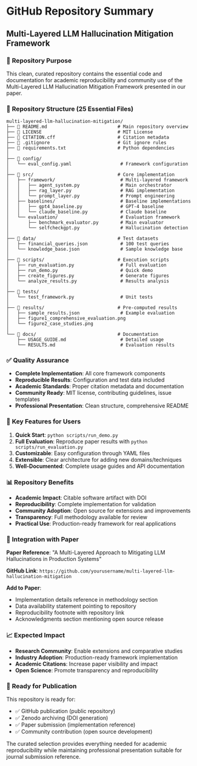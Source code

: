 # GitHub Repository Summary
## Multi-Layered LLM Hallucination Mitigation Framework

### 🎯 **Repository Purpose**
This clean, curated repository contains the essential code and documentation for academic reproducibility and community use of the Multi-Layered LLM Hallucination Mitigation Framework presented in our paper.

### 📁 **Repository Structure (25 Essential Files)**

```
multi-layered-llm-hallucination-mitigation/
├── 📄 README.md                          # Main repository overview
├── 📄 LICENSE                            # MIT License
├── 📄 CITATION.cff                       # Citation metadata
├── 📄 .gitignore                         # Git ignore rules
├── 📄 requirements.txt                   # Python dependencies
│
├── 📁 config/
│   └── eval_config.yaml                  # Framework configuration
│
├── 📁 src/                               # Core implementation
│   ├── framework/                        # Multi-layered framework
│   │   ├── agent_system.py               # Main orchestrator
│   │   ├── rag_layer.py                  # RAG implementation
│   │   └── prompt_layer.py               # Prompt engineering
│   ├── baselines/                        # Baseline implementations
│   │   ├── gpt4_baseline.py              # GPT-4 baseline
│   │   └── claude_baseline.py            # Claude baseline
│   └── evaluation/                       # Evaluation framework
│       ├── benchmark_evaluator.py        # Main evaluator
│       └── selfcheckgpt.py               # Hallucination detection
│
├── 📁 data/                              # Test datasets
│   ├── financial_queries.json            # 100 test queries
│   └── knowledge_base.json               # Sample knowledge base
│
├── 📁 scripts/                           # Execution scripts
│   ├── run_evaluation.py                 # Full evaluation
│   ├── run_demo.py                       # Quick demo
│   ├── create_figures.py                 # Generate figures
│   └── analyze_results.py                # Results analysis
│
├── 📁 tests/
│   └── test_framework.py                 # Unit tests
│
├── 📁 results/                           # Pre-computed results
│   ├── sample_results.json               # Example evaluation
│   ├── figure1_comprehensive_evaluation.png
│   └── figure2_case_studies.png
│
└── 📁 docs/                              # Documentation
    ├── USAGE_GUIDE.md                    # Detailed usage
    └── RESULTS.md                        # Evaluation results
```

### ✅ **Quality Assurance**

- **Complete Implementation**: All core framework components
- **Reproducible Results**: Configuration and test data included
- **Academic Standards**: Proper citation metadata and documentation
- **Community Ready**: MIT license, contributing guidelines, issue templates
- **Professional Presentation**: Clean structure, comprehensive README

### 🚀 **Key Features for Users**

1. **Quick Start**: `python scripts/run_demo.py`
2. **Full Evaluation**: Reproduce paper results with `python scripts/run_evaluation.py`
3. **Customizable**: Easy configuration through YAML files
4. **Extensible**: Clear architecture for adding new domains/techniques
5. **Well-Documented**: Complete usage guides and API documentation

### 📊 **Repository Benefits**

- **Academic Impact**: Citable software artifact with DOI
- **Reproducibility**: Complete implementation for validation
- **Community Adoption**: Open source for extensions and improvements
- **Transparency**: Full methodology available for review
- **Practical Use**: Production-ready framework for real applications

### 🔗 **Integration with Paper**

**Paper Reference**: "A Multi-Layered Approach to Mitigating LLM Hallucinations in Production Systems"

**GitHub Link**: `https://github.com/yourusername/multi-layered-llm-hallucination-mitigation`

**Add to Paper**: 
- Implementation details reference in methodology section
- Data availability statement pointing to repository
- Reproducibility footnote with repository link
- Acknowledgments section mentioning open source release

### 📈 **Expected Impact**

- **Research Community**: Enable extensions and comparative studies
- **Industry Adoption**: Production-ready framework implementation
- **Academic Citations**: Increase paper visibility and impact
- **Open Science**: Promote transparency and reproducibility

### 🎯 **Ready for Publication**

This repository is ready for:
- ✅ GitHub publication (public repository)
- ✅ Zenodo archiving (DOI generation)
- ✅ Paper submission (implementation reference)
- ✅ Community contribution (open source development)

The curated selection provides everything needed for academic reproducibility while maintaining professional presentation suitable for journal submission reference.